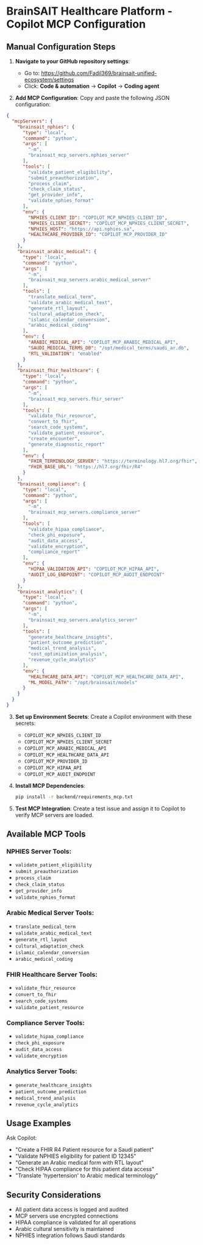 
# BrainSAIT Healthcare Platform - Copilot MCP Configuration

## Manual Configuration Steps

1. **Navigate to your GitHub repository settings**:
   - Go to: https://github.com/Fadil369/brainsait-unified-ecosystem/settings
   - Click: **Code & automation** → **Copilot** → **Coding agent**

2. **Add MCP Configuration**:
   Copy and paste the following JSON configuration:

```json
{
  "mcpServers": {
    "brainsait_nphies": {
      "type": "local",
      "command": "python",
      "args": [
        "-m",
        "brainsait_mcp_servers.nphies_server"
      ],
      "tools": [
        "validate_patient_eligibility",
        "submit_preauthorization",
        "process_claim",
        "check_claim_status",
        "get_provider_info",
        "validate_nphies_format"
      ],
      "env": {
        "NPHIES_CLIENT_ID": "COPILOT_MCP_NPHIES_CLIENT_ID",
        "NPHIES_CLIENT_SECRET": "COPILOT_MCP_NPHIES_CLIENT_SECRET",
        "NPHIES_HOST": "https://api.nphies.sa",
        "HEALTHCARE_PROVIDER_ID": "COPILOT_MCP_PROVIDER_ID"
      }
    },
    "brainsait_arabic_medical": {
      "type": "local",
      "command": "python",
      "args": [
        "-m",
        "brainsait_mcp_servers.arabic_medical_server"
      ],
      "tools": [
        "translate_medical_term",
        "validate_arabic_medical_text",
        "generate_rtl_layout",
        "cultural_adaptation_check",
        "islamic_calendar_conversion",
        "arabic_medical_coding"
      ],
      "env": {
        "ARABIC_MEDICAL_API": "COPILOT_MCP_ARABIC_MEDICAL_API",
        "SAUDI_MEDICAL_TERMS_DB": "/opt/medical_terms/saudi_ar.db",
        "RTL_VALIDATION": "enabled"
      }
    },
    "brainsait_fhir_healthcare": {
      "type": "local",
      "command": "python",
      "args": [
        "-m",
        "brainsait_mcp_servers.fhir_server"
      ],
      "tools": [
        "validate_fhir_resource",
        "convert_to_fhir",
        "search_code_systems",
        "validate_patient_resource",
        "create_encounter",
        "generate_diagnostic_report"
      ],
      "env": {
        "FHIR_TERMINOLOGY_SERVER": "https://terminology.hl7.org/fhir",
        "FHIR_BASE_URL": "https://hl7.org/fhir/R4"
      }
    },
    "brainsait_compliance": {
      "type": "local",
      "command": "python",
      "args": [
        "-m",
        "brainsait_mcp_servers.compliance_server"
      ],
      "tools": [
        "validate_hipaa_compliance",
        "check_phi_exposure",
        "audit_data_access",
        "validate_encryption",
        "compliance_report"
      ],
      "env": {
        "HIPAA_VALIDATION_API": "COPILOT_MCP_HIPAA_API",
        "AUDIT_LOG_ENDPOINT": "COPILOT_MCP_AUDIT_ENDPOINT"
      }
    },
    "brainsait_analytics": {
      "type": "local",
      "command": "python",
      "args": [
        "-m",
        "brainsait_mcp_servers.analytics_server"
      ],
      "tools": [
        "generate_healthcare_insights",
        "patient_outcome_prediction",
        "medical_trend_analysis",
        "cost_optimization_analysis",
        "revenue_cycle_analytics"
      ],
      "env": {
        "HEALTHCARE_DATA_API": "COPILOT_MCP_HEALTHCARE_DATA_API",
        "ML_MODEL_PATH": "/opt/brainsait/models"
      }
    }
  }
}
```

3. **Set up Environment Secrets**:
   Create a Copilot environment with these secrets:
   - `COPILOT_MCP_NPHIES_CLIENT_ID`
   - `COPILOT_MCP_NPHIES_CLIENT_SECRET`
   - `COPILOT_MCP_ARABIC_MEDICAL_API`
   - `COPILOT_MCP_HEALTHCARE_DATA_API`
   - `COPILOT_MCP_PROVIDER_ID`
   - `COPILOT_MCP_HIPAA_API`
   - `COPILOT_MCP_AUDIT_ENDPOINT`

4. **Install MCP Dependencies**:
   ```bash
   pip install -r backend/requirements_mcp.txt
   ```

5. **Test MCP Integration**:
   Create a test issue and assign it to Copilot to verify MCP servers are loaded.

## Available MCP Tools

### NPHIES Server Tools:
- `validate_patient_eligibility`
- `submit_preauthorization`
- `process_claim`
- `check_claim_status`
- `get_provider_info`
- `validate_nphies_format`

### Arabic Medical Server Tools:
- `translate_medical_term`
- `validate_arabic_medical_text`
- `generate_rtl_layout`
- `cultural_adaptation_check`
- `islamic_calendar_conversion`
- `arabic_medical_coding`

### FHIR Healthcare Server Tools:
- `validate_fhir_resource`
- `convert_to_fhir`
- `search_code_systems`
- `validate_patient_resource`

### Compliance Server Tools:
- `validate_hipaa_compliance`
- `check_phi_exposure`
- `audit_data_access`
- `validate_encryption`

### Analytics Server Tools:
- `generate_healthcare_insights`
- `patient_outcome_prediction`
- `medical_trend_analysis`
- `revenue_cycle_analytics`

## Usage Examples

Ask Copilot:
- "Create a FHIR R4 Patient resource for a Saudi patient"
- "Validate NPHIES eligibility for patient ID 12345"
- "Generate an Arabic medical form with RTL layout"
- "Check HIPAA compliance for this patient data access"
- "Translate 'hypertension' to Arabic medical terminology"

## Security Considerations

- All patient data access is logged and audited
- MCP servers use encrypted connections
- HIPAA compliance is validated for all operations
- Arabic cultural sensitivity is maintained
- NPHIES integration follows Saudi standards
